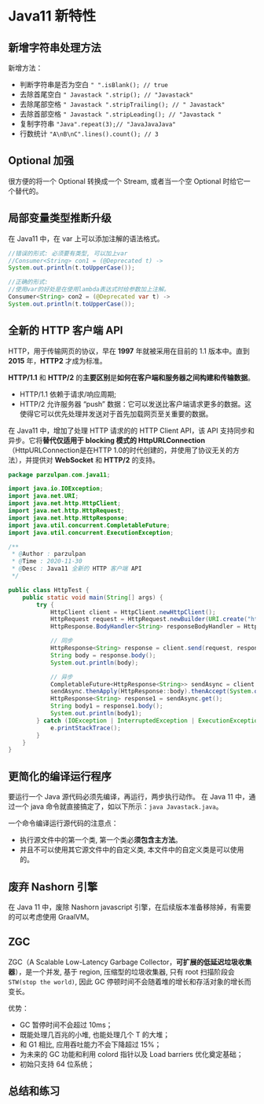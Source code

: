 # Java11 新特性

## 新增字符串处理方法

新增方法：

* 判断字符串是否为空白 `" ".isBlank(); // true`
* 去除首尾空白 `" Javastack ".strip(); // "Javastack"`
* 去除尾部空格 `" Javastack ".stripTrailing(); // " Javastack"`
* 去除首部空格 `" Javastack ".stripLeading(); // "Javastack "`
* 复制字符串 `"Java".repeat(3);// "JavaJavaJava"`
* 行数统计 `"A\nB\nC".lines().count(); // 3`

## Optional 加强

很方便的将一个 Optional 转换成一个 Stream, 或者当一个空 Optional 时给它一个替代的。

## 局部变量类型推断升级

在 Java11 中，在 var 上可以添加注解的语法格式。

```java
//错误的形式: 必须要有类型, 可以加上var
//Consumer<String> con1 = (@Deprecated t) ->
System.out.println(t.toUpperCase());

//正确的形式:
//使用var的好处是在使用lambda表达式时给参数加上注解。
Consumer<String> con2 = (@Deprecated var t) ->
System.out.println(t.toUpperCase());
```

## 全新的 HTTP 客户端 API

HTTP，用于传输网页的协议，早在 **1997** 年就被采用在目前的 1.1 版本中。直到 **2015** 年，**HTTP2** 才成为标准。

**HTTP/1.1** 和 **HTTP/2** 的**主要区别**是**如何在客户端和服务器之间构建和传输数据**。

* HTTP/1.1 依赖于请求/响应周期;
* HTTP/2 允许服务器 “push” 数据：它可以发送比客户端请求更多的数据。这使得它可以优先处理并发送对于首先加载网页至关重要的数据。

在 Java11 中，增加了处理 HTTP 请求的的 HTTP Client API，该 API 支持同步和异步。它将**替代仅适用于 blocking 模式的 HttpURLConnection**
（HttpURLConnection是在HTTP 1.0的时代创建的，并使用了协议无关的方法），并提供对 **WebSocket** 和 **HTTP/2** 的支持。

```java
package parzulpan.com.java11;

import java.io.IOException;
import java.net.URI;
import java.net.http.HttpClient;
import java.net.http.HttpRequest;
import java.net.http.HttpResponse;
import java.util.concurrent.CompletableFuture;
import java.util.concurrent.ExecutionException;

/**
 * @Author : parzulpan
 * @Time : 2020-11-30
 * @Desc : Java11 全新的 HTTP 客户端 API
 */

public class HttpTest {
    public static void main(String[] args) {
        try {
            HttpClient client = HttpClient.newHttpClient();
            HttpRequest request = HttpRequest.newBuilder(URI.create("http://127.0.0.1:8080/test/")).build();
            HttpResponse.BodyHandler<String> responseBodyHandler = HttpResponse.BodyHandlers.ofString();

            // 同步
            HttpResponse<String> response = client.send(request, responseBodyHandler);
            String body = response.body();
            System.out.println(body);

            // 异步
            CompletableFuture<HttpResponse<String>> sendAsync = client.sendAsync(request, responseBodyHandler);
            sendAsync.thenApply(HttpResponse::body).thenAccept(System.out::println);
            HttpResponse<String> response1 = sendAsync.get();
            String body1 = response1.body();
            System.out.println(body1);
        } catch (IOException | InterruptedException | ExecutionException e) {
            e.printStackTrace();
        }
    }
}
```

## 更简化的编译运行程序

要运行一个 Java 源代码必须先编译，再运行，两步执行动作。
在 Java 11 中，通过一个 java 命令就直接搞定了，如以下所示：`java Javastack.java`。

一个命令编译运行源代码的注意点：

* 执行源文件中的第一个类, 第一个类必**须包含主方法**。
* 并且不可以使用其它源文件中的自定义类, 本文件中的自定义类是可以使用的。

## 废弃 Nashorn 引擎

在 Java 11 中，废除 Nashorn javascript 引擎，在后续版本准备移除掉，有需要的可以考虑使用 GraalVM。

## ZGC

ZGC（A Scalable Low-Latency Garbage Collector，**可扩展的低延迟垃圾收集器**），是一个并发, 基于 region, 压缩型的垃圾收集器, 只有 root 扫描阶段会 `STW(stop the world)`, 因此 GC 停顿时间不会随着堆的增长和存活对象的增长而变长。

优势：

* GC 暂停时间不会超过 10ms；
* 既能处理几百兆的小堆, 也能处理几个 T 的大堆；
* 和 G1 相比, 应用吞吐能力不会下降超过 15%；
* 为未来的 GC 功能和利用 colord 指针以及 Load barriers 优化奠定基础；
* 初始只支持 64 位系统；

## 总结和练习
